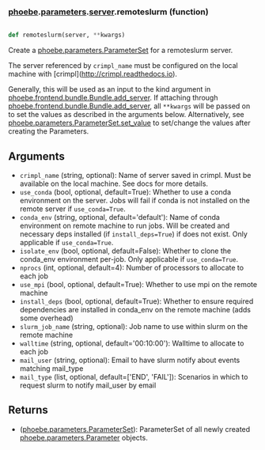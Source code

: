 ### [phoebe](phoebe.md).[parameters](phoebe.parameters.md).[server](phoebe.parameters.server.md).remoteslurm (function)


```py

def remoteslurm(server, **kwargs)

```



Create a [phoebe.parameters.ParameterSet](phoebe.parameters.ParameterSet.md) for a remoteslurm server.

The server referenced by `crimpl_name` must be configured on the local
machine with [crimpl](<a href="http://crimpl.readthedocs.io">http://crimpl.readthedocs.io</a>).

Generally, this will be used as an input to the kind argument in
[phoebe.frontend.bundle.Bundle.add_server](phoebe.frontend.bundle.Bundle.add_server.md).  If attaching through
[phoebe.frontend.bundle.Bundle.add_server](phoebe.frontend.bundle.Bundle.add_server.md), all `**kwargs` will be
passed on to set the values as described in the arguments below.  Alternatively,
see [phoebe.parameters.ParameterSet.set_value](phoebe.parameters.ParameterSet.set_value.md) to set/change the values
after creating the Parameters.

Arguments
----------
* `crimpl_name` (string, optional): Name of server saved in crimpl.  Must be
    available on the local machine.  See docs for more details.
* `use_conda` (bool, optional, default=True): Whether to use a conda environment
    on the server.  Jobs will fail if conda is not installed on the remote
    server if `use_conda=True`.
* `conda_env` (string, optional, default='default'): Name of conda
    environment on remote machine to run jobs.  Will be created and
    necessary deps installed (if `install_deps=True`) if does not exist.
    Only applicable if `use_conda=True`.
* `isolate_env` (bool, optional, default=False): Whether to clone the
    conda_env environment per-job.  Only applicable if `use_conda=True`.
* `nprocs` (int, optional, default=4): Number of processors to allocate to
    each job
* `use_mpi` (bool, optional, default=True): Whether to use mpi on the remote
   machine
* `install_deps` (bool, optional, default=True): Whether to ensure required
    dependencies are installed in conda_env on the remote machine (adds some
    overhead)
* `slurm_job_name` (string, optional): Job name to use within slurm on the
    remote machine
* `walltime` (string, optional, default='00:10:00'): Walltime to allocate to
    each job
* `mail_user` (string, optional): Email to have slurm notify about events
    matching mail_type
* `mail_type` (list, optional, default=['END', 'FAIL']): Scenarios in which
    to request slurm to notify mail_user by email


Returns
--------
* ([phoebe.parameters.ParameterSet](phoebe.parameters.ParameterSet.md)): ParameterSet of all newly created
    [phoebe.parameters.Parameter](phoebe.parameters.Parameter.md) objects.

